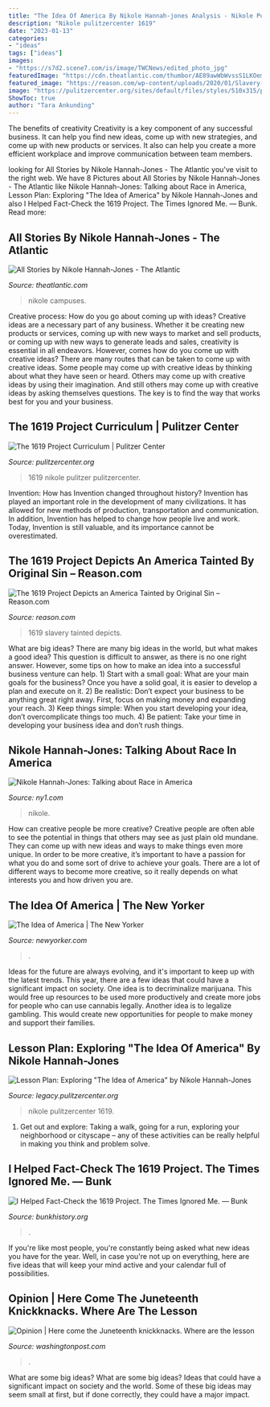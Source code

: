 ```yaml
---
title: "The Idea Of America By Nikole Hannah-jones Analysis - Nikole Pulitzercenter 1619"
description: "Nikole pulitzercenter 1619"
date: "2023-01-13"
categories:
- "ideas"
tags: ["ideas"]
images:
- "https://s7d2.scene7.com/is/image/TWCNews/edited_photo_jpg"
featuredImage: "https://cdn.theatlantic.com/thumbor/AE89awWbWvssS1LKOemHcyWn1XM=/0x2:615x383/300x185/media/old_wire/img/upload/2013/06/24/fisher5/original.jpg"
featured_image: "https://reason.com/wp-content/uploads/2020/01/Slavery-1161x630.jpg"
image: "https://pulitzercenter.org/sites/default/files/styles/510x315/public/10-14-19/1619-main.jpg?h=944f5cba&amp;itok=dD-DyZrv"
ShowToc: true
author: "Tara Ankunding"
---
```



The benefits of creativity
Creativity is a key component of any successful business. It can help you find new ideas, come up with new strategies, and come up with new products or services. It also can help you create a more efficient workplace and improve communication between team members.

	

		
looking for All Stories by Nikole Hannah-Jones - The Atlantic you've visit to the right web. We have 8 Pictures about All Stories by Nikole Hannah-Jones - The Atlantic like Nikole Hannah-Jones: Talking about Race in America, Lesson Plan: Exploring &quot;The Idea of America&quot; by Nikole Hannah-Jones and also I Helped Fact-Check the 1619 Project. The Times Ignored Me. — Bunk. Read more:
		
    
## All Stories By Nikole Hannah-Jones - The Atlantic

<img loading=lazy src="https://cdn.theatlantic.com/thumbor/AE89awWbWvssS1LKOemHcyWn1XM=/0x2:615x383/300x185/media/old_wire/img/upload/2013/06/24/fisher5/original.jpg" onerror="this.onerror=null;this.src='https://tse3.mm.bing.net/th?id=OIP.PZCOSzaFBs43tUehlAdeawAAAA&amp;pid=15.1';" alt="All Stories by Nikole Hannah-Jones - The Atlantic">

_Source: theatlantic.com_

>nikole campuses. 

	

Creative process: How do you go about coming up with ideas?
Creative ideas are a necessary part of any business. Whether it be creating new products or services, coming up with new ways to market and sell products, or coming up with new ways to generate leads and sales, creativity is essential in all endeavors. However, comes how do you come up with creative ideas? There are many routes that can be taken to come up with creative ideas. Some people may come up with creative ideas by thinking about what they have seen or heard. Others may come up with creative ideas by using their imagination. And still others may come up with creative ideas by asking themselves questions. The key is to find the way that works best for you and your business.

    
## The 1619 Project Curriculum | Pulitzer Center

<img loading=lazy src="https://pulitzercenter.org/sites/default/files/styles/510x315/public/10-14-19/1619-main.jpg?h=944f5cba&amp;itok=dD-DyZrv" onerror="this.onerror=null;this.src='https://tse3.mm.bing.net/th?id=OIP.mXpnKaHNEq-v1TiGqKHImAHaEk&amp;pid=15.1';" alt="The 1619 Project Curriculum | Pulitzer Center">

_Source: pulitzercenter.org_

>1619 nikole pulitzer pulitzercenter. 

	

Invention: How has Invention changed throughout history?
Invention has played an important role in the development of many civilizations. It has allowed for new methods of production, transportation and communication. In addition, Invention has helped to change how people live and work. Today, Invention is still valuable, and its importance cannot be overestimated.

    
## The 1619 Project Depicts An America Tainted By Original Sin – Reason.com

<img loading=lazy src="https://reason.com/wp-content/uploads/2020/01/Slavery-1161x630.jpg" onerror="this.onerror=null;this.src='https://tse3.mm.bing.net/th?id=OIP.KcpdzyEP6ZGu-KVaarflVwHaEB&amp;pid=15.1';" alt="The 1619 Project Depicts an America Tainted by Original Sin – Reason.com">

_Source: reason.com_

>1619 slavery tainted depicts. 

	

What are big ideas?
There are many big ideas in the world, but what makes a good idea? This question is difficult to answer, as there is no one right answer. However, some tips on how to make an idea into a successful business venture can help. 1) Start with a small goal: What are your main goals for the business? Once you have a solid goal, it is easier to develop a plan and execute on it. 2) Be realistic: Don’t expect your business to be anything great right away. First, focus on making money and expanding your reach. 3) Keep things simple: When you start developing your idea, don’t overcomplicate things too much. 4) Be patient: Take your time in developing your business idea and don’t rush things.

    
## Nikole Hannah-Jones: Talking About Race In America

<img loading=lazy src="https://s7d2.scene7.com/is/image/TWCNews/edited_photo_jpg" onerror="this.onerror=null;this.src='https://tse3.mm.bing.net/th?id=OIP.AVpxSP3yEQeq_WNqyiFrMQHaEK&amp;pid=15.1';" alt="Nikole Hannah-Jones: Talking about Race in America">

_Source: ny1.com_

>nikole. 

	

How can creative people be more creative?
Creative people are often able to see the potential in things that others may see as just plain old mundane. They can come up with new ideas and ways to make things even more unique. In order to be more creative, it’s important to have a passion for what you do and some sort of drive to achieve your goals. There are a lot of different ways to become more creative, so it really depends on what interests you and how driven you are.

    
## The Idea Of America | The New Yorker

<img loading=lazy src="https://media.newyorker.com/photos/59094cad2179605b11ad23b0/16:9/w_1280,c_limit/110725_briefly1-the-idea-of-america_g2048.jpg" onerror="this.onerror=null;this.src='https://tse2.mm.bing.net/th?id=OIP.uzU-jUQpKXPSmH6ISDnNogHaEK&amp;pid=15.1';" alt="The Idea of America | The New Yorker">

_Source: newyorker.com_

>. 

	

Ideas for the future are always evolving, and it's important to keep up with the latest trends. This year, there are a few ideas that could have a significant impact on society. One idea is to decriminalize marijuana. This would free up resources to be used more productively and create more jobs for people who can use cannabis legally. Another idea is to legalize gambling. This would create new opportunities for people to make money and support their families.

    
## Lesson Plan: Exploring &quot;The Idea Of America&quot; By Nikole Hannah-Jones

<img loading=lazy src="https://legacy.pulitzercenter.org/sites/default/files/styles/node_images_768x510/public/the_idea_of_america_illustration.jpg?itok=Laq1-5Qt" onerror="this.onerror=null;this.src='https://tse4.mm.bing.net/th?id=OIP.zJHf4x_bcv06T8rx33jRQQHaGs&amp;pid=15.1';" alt="Lesson Plan: Exploring &quot;The Idea of America&quot; by Nikole Hannah-Jones">

_Source: legacy.pulitzercenter.org_

>nikole pulitzercenter 1619. 

	

1. Get out and explore: Taking a walk, going for a run, exploring your neighborhood or cityscape – any of these activities can be really helpful in making you think and problem solve. 

    
## I Helped Fact-Check The 1619 Project. The Times Ignored Me. — Bunk

<img loading=lazy src="https://s3.amazonaws.com/cdn.bunkhistory.org/derivatives/og/images/2020-03-06/$2y$10$EPYhZjC3mUib48B3gAYweEVFnDbcFugyM9HZU2jDMKjw.2dTy50a/gettyimages-1162878018.jpg" onerror="this.onerror=null;this.src='https://tse2.mm.bing.net/th?id=OIP.VMT8I4B80TpC3AUJUXnJSwHaD4&amp;pid=15.1';" alt="I Helped Fact-Check the 1619 Project. The Times Ignored Me. — Bunk">

_Source: bunkhistory.org_

>. 

	

If you're like most people, you're constantly being asked what new ideas you have for the year. Well, in case you're not up on everything, here are five ideas that will keep your mind active and your calendar full of possibilities. 

    
## Opinion | Here Come The Juneteenth Knickknacks. Where Are The Lesson

<img loading=lazy src="https://www.washingtonpost.com/wp-apps/imrs.php?src=https://arc-anglerfish-washpost-prod-washpost.s3.amazonaws.com/public/JF5CVDWQHEI6XIREXVM32IQZPQ.jpg&amp;w=1440" onerror="this.onerror=null;this.src='https://tse4.mm.bing.net/th?id=OIP.lZddXaeHkLtmW-NBC-IF-QHaEK&amp;pid=15.1';" alt="Opinion | Here come the Juneteenth knickknacks. Where are the lesson">

_Source: washingtonpost.com_

>. 

	

What are some big ideas?
What are some big ideas? Ideas that could have a significant impact on society and the world. Some of these big ideas may seem small at first, but if done correctly, they could have a major impact.

